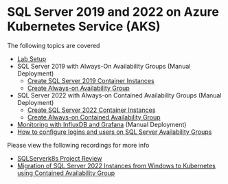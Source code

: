 # SQL Server 2019 and 2022 on Azure Kubernetes Service (AKS)

The following topics are covered

* [Lab Setup](./modules/setup.md)
* SQL Server 2019 with Always-On Availability Groups (Manual Deployment)
    * [Create SQL Server 2019 Container Instances](./modules/sql19.md)
    * [Create Always-on Availability Group](./modules/hadr19.md)
* SQL Server 2022 with Always-on Contained Availability Groups (Manual Deployment)
    * [Create SQL Server 2022 Container Instances](./modules/sql22.md)
    * [Create Always-on Contained Availability Group](./modules/hadr22.md)
* [Monitoring with InfluxDB and Grafana](./modules/monitor.md) (Manual Deployment)
* [How to configure logins and users on SQL Server Availability Groups](./modules/logins.md)

Please view the following recordings for more info

* [SQLServerk8s Project Review](https://www.youtube.com/watch?v=kmFJfY_0ces)
* [Migration of SQL Server 2022 Instances from Windows to Kubernetes using Contained Availability Group](https://www.youtube.com/watch?v=B_zUgvAsDlo)

